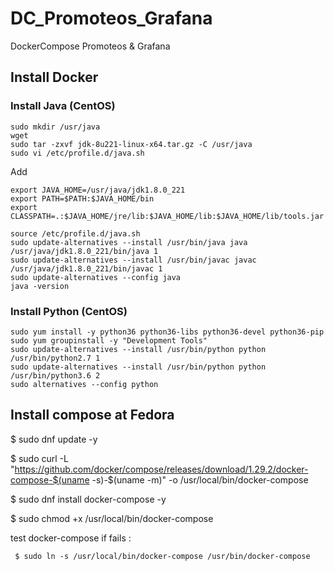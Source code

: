 # DC_Promoteos_Grafana
DockerCompose  Promoteos &amp; Grafana

## Install Docker
### Install Java (CentOS)
	sudo mkdir /usr/java
	wget
	sudo tar -zxvf jdk-8u221-linux-x64.tar.gz -C /usr/java
	sudo vi /etc/profile.d/java.sh

Add 

	export JAVA_HOME=/usr/java/jdk1.8.0_221
	export PATH=$PATH:$JAVA_HOME/bin
	export CLASSPATH=.:$JAVA_HOME/jre/lib:$JAVA_HOME/lib:$JAVA_HOME/lib/tools.jar
	
	source /etc/profile.d/java.sh
	sudo update-alternatives --install /usr/bin/java java /usr/java/jdk1.8.0_221/bin/java 1
	sudo update-alternatives --install /usr/bin/javac javac /usr/java/jdk1.8.0_221/bin/javac 1
	sudo update-alternatives --config java
	java -version

### Install Python (CentOS)
	sudo yum install -y python36 python36-libs python36-devel python36-pip
	sudo yum groupinstall -y "Development Tools"
	sudo update-alternatives --install /usr/bin/python python /usr/bin/python2.7 1
	sudo update-alternatives --install /usr/bin/python python /usr/bin/python3.6 2
	sudo alternatives --config python

## Install compose at Fedora

$ sudo dnf update -y

$ sudo curl -L "https://github.com/docker/compose/releases/download/1.29.2/docker-compose-$(uname -s)-$(uname -m)" -o /usr/local/bin/docker-compose

$ sudo dnf install docker-compose -y

$ sudo chmod +x /usr/local/bin/docker-compose

test docker-compose if fails :

	 $ sudo ln -s /usr/local/bin/docker-compose /usr/bin/docker-compose

